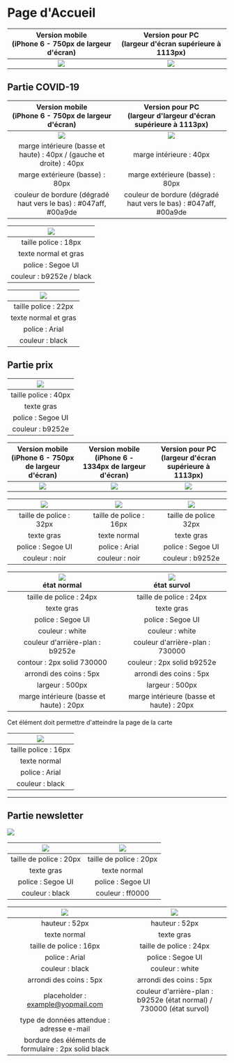 # Page d'Accueil

| Version mobile <br />(iPhone 6 - 750px de largeur d'écran) | Version pour PC <br />(largeur d'écran supérieure à 1113px) |
| :--------------------------------------------------------: | :---------------------------------------------------------: |
|       ![](./_sources/images/mini/mobile-accueil.jpg)       |         ![](./_sources/images/mini/pc-accueil.jpg)          |

## Partie COVID-19

|      Version mobile <br />(iPhone 6 - 750px de largeur d'écran)      | Version pour PC <br />(largeur d'largeur d'écran supérieure à 1113px) |
| :------------------------------------------------------------------: | :-------------------------------------------------------------------: |
|         ![](./_sources/images/mise-en-page/mobile-covid.jpg)         |           ![](./_sources/images/mise-en-page/pc-covid.jpg)            |
| marge intérieure (basse et haute) : 40px / (gauche et droite) : 40px |                        marge intérieure : 40px                        |
|                   marge extérieure (basse) : 80px                    |                    marge extérieure (basse) : 80px                    |
|   couleur de bordure (dégradé haut vers le bas) : #047aff, #00a9de   |   couleur de bordure (dégradé haut vers le bas) : #047aff, #00a9de    |

| ![](./_sources/images/mise-en-page/covid-description.jpg) |
| :-------------------------------------------------------: |
|                   taille police : 18px                    |
|                   texte normal et gras                    |
|                     police : Segoe UI                     |
|                 couleur : b9252e / black                  |

| ![](./_sources/images/mise-en-page/covid-liste.jpg) |
| :-------------------------------------------------: |
|                taille police : 22px                 |
|                texte normal et gras                 |
|                   police : Arial                    |
|                   couleur : black                   |

## Partie prix

| ![](./_sources/images/mise-en-page/titre-carte.jpg) |
| :-------------------------------------------------: |
|                taille police : 40px                 |
|                     texte gras                      |
|                  police : Segoe UI                  |
|                  couleur : b9252e                   |

| Version mobile <br />(iPhone 6 - 750px de largeur d'écran) | Version mobile <br />(iPhone 6 - 1334px de largeur d'écran) <br> | Version pour PC <br />(largeur d'écran supérieure à 1113px) |
| :--------------------------------------------------------: | :--------------------------------------------------------------: | :---------------------------------------------------------: |
|    ![](./_sources/images/mise-en-page/mobile-prix.jpg)     |  ![](./_sources/images/mise-en-page/mobile-prix-paysage-2.jpg)   |   ![](./_sources/images/mise-en-page/pc-accueil-prix.jpg)   |

| ![](./_sources/images/mise-en-page/muffin-banane.jpg) | ![](./_sources/images/mise-en-page/description.jpg) | ![](./_sources/images/mise-en-page/prix.jpg) |
| :---------------------------------------------------: | :-------------------------------------------------: | :------------------------------------------: |
|                taille de police : 32px                |               taille de police : 16px               |            taille de police 32px             |
|                      texte gras                       |                    texte normal                     |                  texte gras                  |
|                   police : Segoe UI                   |                   police : Arial                    |              police : Segoe UI               |
|                    couleur : noir                     |                   couleur : noir                    |               couleur : b9252e               |

| ![](./_sources/images/mise-en-page/btn-carte-complete.jpg) <br /> état normal | ![](./_sources/images/mise-en-page/btn-carte-complete-hover.jpg) <br /> état survol |
| :---------------------------------------------------------------------------: | :---------------------------------------------------------------------------------: |
|                            taille de police : 24px                            |                               taille de police : 24px                               |
|                                  texte gras                                   |                                     texte gras                                      |
|                               police : Segoe UI                               |                                  police : Segoe UI                                  |
|                                couleur : white                                |                                   couleur : white                                   |
|                        couleur d'arrière-plan : b9252e                        |                           couleur d'arrière-plan : 730000                           |
|                          contour : 2px solid 730000                           |                             couleur : 2px solid b9252e                              |
|                            arrondi des coins : 5px                            |                               arrondi des coins : 5px                               |
|                                largeur : 500px                                |                                   largeur : 500px                                   |
|                   marge intérieure (basse et haute) : 20px                    |                      marge intérieure (basse et haute) : 20px                       |

Cet élément doit permettre d'atteindre la page de la carte

| ![](./_sources/images/mise-en-page/texte-newsletter.jpg) |
| :------------------------------------------------------: |
|                   taille police : 16px                   |
|                       texte normal                       |
|                      police : Arial                      |
|                     couleur : black                      |

---

## Partie newsletter

![](./_sources/images/mise-en-page/inscription-newsletter.jpg)

| ![](./_sources/images/mise-en-page/adresse-email.jpg) | ![](./_sources/images/mise-en-page/champ-requis.jpg) |
| :---------------------------------------------------: | :--------------------------------------------------: |
|                taille de police : 20px                |               taille de police : 20px                |
|                      texte gras                       |                     texte normal                     |
|                   police : Segoe UI                   |                  police : Segoe UI                   |
|                    couleur : black                    |                   couleur : ff0000                   |

| ![](./_sources/images/mise-en-page/champ-adresse-email.jpg) |        ![](./_sources/images/mise-en-page/btn-subscribe.jpg)         |
| :---------------------------------------------------------: | :------------------------------------------------------------------: |
|                       hauteur : 52px                        |                            hauteur : 52px                            |
|                        texte normal                         |                              texte gras                              |
|                   taille de police : 16px                   |                       taille de police : 24px                        |
|                       police : Arial                        |                          police : Segoe UI                           |
|                       couleur : black                       |                           couleur : white                            |
|                   arrondi des coins : 5px                   |                       arrondi des coins : 5px                        |
|              placeholder : example@yopmail.com              | couleur d'arrière-plan : b9252e (état normal) / 730000 (état survol) |
|          type de données attendue : adresse e-mail          |                                                                      |
|    bordure des éléments de formulaire : 2px solid black     |                                                                      |
